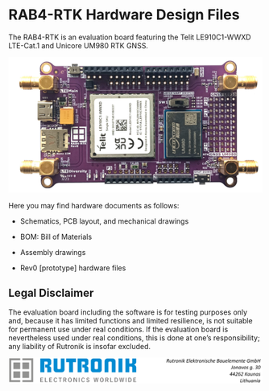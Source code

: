 # RAB4-RTK Hardware Design Files

The RAB4-RTK is an evaluation board featuring the Telit LE910C1-WWXD LTE-Cat.1 and Unicore UM980 RTK GNSS. 

<img src="images/rab4-rtk.jpg" style="zoom:90%;" />

Here you may find hardware documents as follows:

- Schematics, PCB layout, and mechanical drawings

- BOM: Bill of Materials

- Assembly drawings

- Rev0 [prototype] hardware files

  

## Legal Disclaimer

The evaluation board including the software is for testing purposes only and, because it has limited functions and limited resilience, is not suitable for permanent use under real conditions. If the evaluation board is nevertheless used under real conditions, this is done at one’s responsibility; any liability of Rutronik is insofar excluded. 

<img src="images/rutronik_origin_kaunas.png" style="zoom:50%;" />



